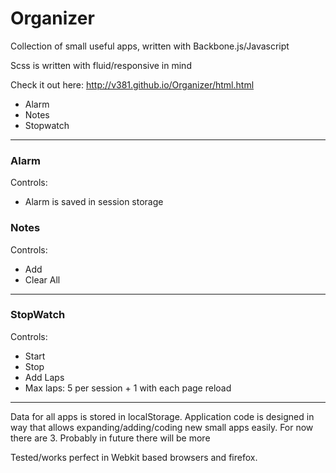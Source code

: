 <h1>Organizer</h1>


<p>Collection of small useful apps, written with Backbone.js/Javascript</p>
<p>Scss is written with fluid/responsive in mind</p>

Check it out here: http://v381.github.io/Organizer/html.html

<ul>
  <li>Alarm</li>
  <li>Notes</li>
  <li>Stopwatch</li>
</ul>

<hr>

<h3>Alarm</h3>
<p>Controls:</p>
  <ul>
    <li>Alarm is saved in session storage</li>
  </ul>

<h3>Notes</h3>
<p>Controls:</p>
  <ul>
    <li>Add</li>
    <li>Clear All</li>
  </ul>
<hr>

<h3>StopWatch</h3>
<p>Controls:</p>
  <ul>
    <li>Start</li>
    <li>Stop</li>
    <li>Add Laps</li>
    <li>Max laps: 5 per session + 1 with each page reload</li>
  </ul>
<hr>

Data for all apps is stored in localStorage.
Application code is designed in way that allows expanding/adding/coding new small apps easily.
For now there are 3. Probably in future there will be more

Tested/works perfect in Webkit based browsers and firefox.
